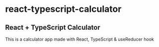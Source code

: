 # react-typescript-calculator

## React + TypeScript Calculator

This is a calculator app made with React, TypeScript & useReducer hook
